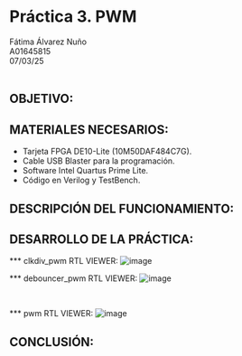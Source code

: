 # Práctica 3. PWM
Fátima Álvarez Nuño <br/>
A01645815 <br/>
07/03/25 <br/>
<br/>

## OBJETIVO: <br/>

## MATERIALES NECESARIOS: <br/>
* Tarjeta FPGA DE10-Lite (10M50DAF484C7G). <br/>
* Cable USB Blaster para la programación. <br/>
* Software Intel Quartus Prime Lite. <br/>
* Código en Verilog y TestBench. <br/>

## DESCRIPCIÓN DEL FUNCIONAMIENTO: <br/>

## DESARROLLO DE LA PRÁCTICA: <br/>
*** clkdiv_pwm
RTL VIEWER:
![image](https://github.com/user-attachments/assets/ba6fb8ac-910a-4b90-90cd-c9f9527ccf19)
<br/>

*** debouncer_pwm
RTL VIEWER:
![image](https://github.com/user-attachments/assets/010d8949-7761-46f6-a614-433307906b71)

<br/>

*** pwm
RTL VIEWER: 
![image](https://github.com/user-attachments/assets/264d50d7-06df-413f-9cec-284e45f5ab1e)
<br/>

## CONCLUSIÓN: <br/>
